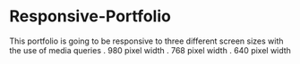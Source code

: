 # Responsive-Portfolio
This portfolio is going to be responsive to three different screen sizes
with the use of media queries
. 980 pixel width
. 768 pixel width
. 640 pixel width
